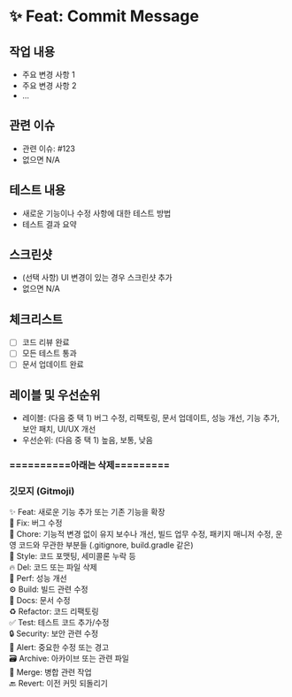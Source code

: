 # ✨ Feat: Commit Message

## 작업 내용

- 주요 변경 사항 1
- 주요 변경 사항 2
- ...

## 관련 이슈

- 관련 이슈: #123
- 없으면 N/A

## 테스트 내용

- 새로운 기능이나 수정 사항에 대한 테스트 방법
- 테스트 결과 요약

## 스크린샷

- (선택 사항) UI 변경이 있는 경우 스크린샷 추가
- 없으면 N/A

## 체크리스트

- [ ] 코드 리뷰 완료
- [ ] 모든 테스트 통과
- [ ] 문서 업데이트 완료

## 레이블 및 우선순위

- 레이블: (다음 중 택 1) 버그 수정, 리팩토링, 문서 업데이트, 성능 개선, 기능 추가, 보안 패치, UI/UX 개선
- 우선순위: (다음 중 택 1) 높음, 보통, 낮음

### ==========아래는 삭제========= ###

### 깃모지 (Gitmoji) 

✨ Feat: 새로운 기능 추가 또는 기존 기능을 확장  
🐛 Fix: 버그 수정  
🔧 Chore: 기능적 변경 없이 유지 보수나 개선, 빌드 업무 수정, 패키지 매니저 수정, 운영 코드와 무관한 부분들 (.gitignore, build.gradle 같은)	  
💄 Style: 코드 포맷팅, 세미콜론 누락 등  
🔥 Del: 코드 또는 파일 삭제   
🚀 Perf: 성능 개선  
⚙️ Build: 빌드 관련 수정  
📝 Docs: 문서 수정  
♻️ Refactor: 코드 리팩토링  
✅ Test: 테스트 코드 추가/수정  
🔒 Security: 보안 관련 수정  
🚨 Alert: 중요한 수정 또는 경고  
🗃️ Archive: 아카이브 또는 관련 파일  
🧩 Merge: 병합 관련 작업  
🔙 Revert: 이전 커밋 되돌리기
